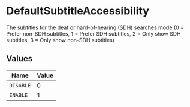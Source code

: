 # DefaultSubtitleAccessibility

The subtitles for the deaf or hard-of-hearing (SDH) searches mode (0 = Prefer non-SDH subtitles, 1 = Prefer SDH subtitles, 2 = Only show SDH subtitles, 3 = Only show non-SDH subtitles)


## Values

| Name      | Value     |
| --------- | --------- |
| `DISABLE` | 0         |
| `ENABLE`  | 1         |